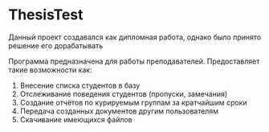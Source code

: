 # ThesisTest

Данный проект создавался как дипломная работа, однако было принято решение его дорабатывать

Программа предназначена для работы преподавателей. Предоставляет такие возможности как:
1) Внесение списка студентов в базу
2) Отслеживание поведения студентов (пропуски, замечания)
3) Создание отчётов по курируемым группам за кратчайшим сроки
4) Передача созданных документов другим пользователям
5) Скачивание имеющихся файлов
